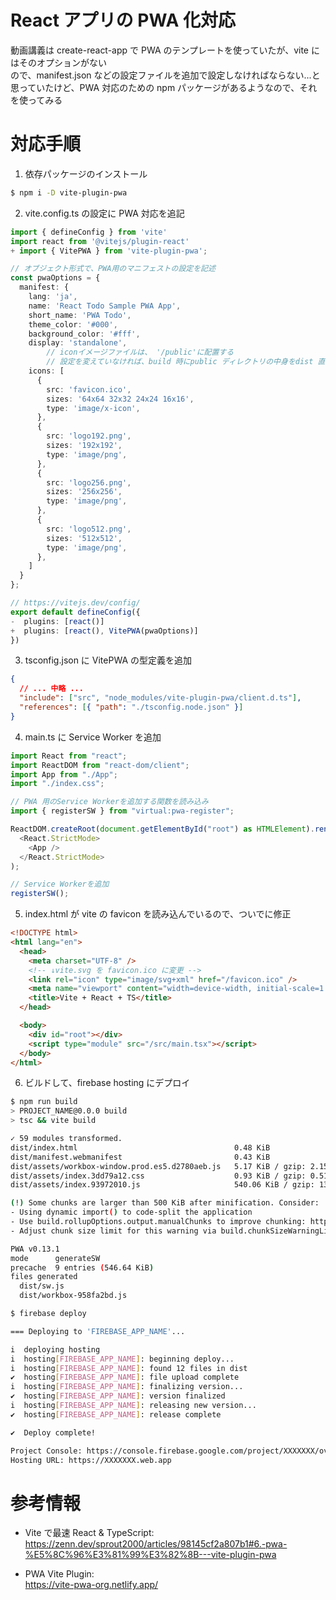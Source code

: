 # React アプリの PWA 化対応

動画講義は create-react-app で PWA のテンプレートを使っていたが、vite にはそのオプションがない  
ので、manifest.json などの設定ファイルを追加で設定しなければならない...と思っていたけど、PWA 対応のための npm パッケージがあるようなので、それを使ってみる

# 対応手順

1. 依存パッケージのインストール

```bash
$ npm i -D vite-plugin-pwa
```

2. vite.config.ts の設定に PWA 対応を追記

```ts
import { defineConfig } from 'vite'
import react from '@vitejs/plugin-react'
+ import { VitePWA } from 'vite-plugin-pwa';

// オブジェクト形式で、PWA用のマニフェストの設定を記述
const pwaOptions = {
  manifest: {
    lang: 'ja',
    name: 'React Todo Sample PWA App',
    short_name: 'PWA Todo',
    theme_color: '#000',
    background_color: '#fff',
    display: 'standalone',
		// iconイメージファイルは、 '/public'に配置する
		// 設定を変えていなければ、build 時にpublic ディレクトリの中身をdist 直下に置いてくれる
    icons: [
      {
        src: 'favicon.ico',
        sizes: '64x64 32x32 24x24 16x16',
        type: 'image/x-icon',
      },
      {
        src: 'logo192.png',
        sizes: '192x192',
        type: 'image/png',
      },
      {
        src: 'logo256.png',
        sizes: '256x256',
        type: 'image/png',
      },
      {
        src: 'logo512.png',
        sizes: '512x512',
        type: 'image/png',
      },
    ]
  }
};

// https://vitejs.dev/config/
export default defineConfig({
-  plugins: [react()]
+  plugins: [react(), VitePWA(pwaOptions)]
})
```

3. tsconfig.json に VitePWA の型定義を追加

```json
{
  // ... 中略 ...
  "include": ["src", "node_modules/vite-plugin-pwa/client.d.ts"],
  "references": [{ "path": "./tsconfig.node.json" }]
}
```

4. main.ts に Service Worker を追加

```ts
import React from "react";
import ReactDOM from "react-dom/client";
import App from "./App";
import "./index.css";

// PWA 用のService Workerを追加する関数を読み込み
import { registerSW } from "virtual:pwa-register";

ReactDOM.createRoot(document.getElementById("root") as HTMLElement).render(
  <React.StrictMode>
    <App />
  </React.StrictMode>
);

// Service Workerを追加
registerSW();
```

5. index.html が vite の favicon を読み込んでいるので、ついでに修正

```html
<!DOCTYPE html>
<html lang="en">
  <head>
    <meta charset="UTF-8" />
    <!-- ↓vite.svg を favicon.ico に変更 -->
    <link rel="icon" type="image/svg+xml" href="/favicon.ico" />
    <meta name="viewport" content="width=device-width, initial-scale=1.0" />
    <title>Vite + React + TS</title>
  </head>

  <body>
    <div id="root"></div>
    <script type="module" src="/src/main.tsx"></script>
  </body>
</html>
```

6. ビルドして、firebase hosting にデプロイ

```bash
$ npm run build
> PROJECT_NAME@0.0.0 build
> tsc && vite build

✓ 59 modules transformed.
dist/index.html                                   0.48 KiB
dist/manifest.webmanifest                         0.43 KiB
dist/assets/workbox-window.prod.es5.d2780aeb.js   5.17 KiB / gzip: 2.15 KiB
dist/assets/index.3dd79a12.css                    0.93 KiB / gzip: 0.51 KiB
dist/assets/index.93972010.js                     540.06 KiB / gzip: 138.21 KiB

(!) Some chunks are larger than 500 KiB after minification. Consider:
- Using dynamic import() to code-split the application
- Use build.rollupOptions.output.manualChunks to improve chunking: https://rollupjs.org/guide/en/#outputmanualchunks
- Adjust chunk size limit for this warning via build.chunkSizeWarningLimit.

PWA v0.13.1
mode      generateSW
precache  9 entries (546.64 KiB)
files generated
  dist/sw.js
  dist/workbox-958fa2bd.js

$ firebase deploy

=== Deploying to 'FIREBASE_APP_NAME'...

i  deploying hosting
i  hosting[FIREBASE_APP_NAME]: beginning deploy...
i  hosting[FIREBASE_APP_NAME]: found 12 files in dist
✔  hosting[FIREBASE_APP_NAME]: file upload complete
i  hosting[FIREBASE_APP_NAME]: finalizing version...
✔  hosting[FIREBASE_APP_NAME]: version finalized
i  hosting[FIREBASE_APP_NAME]: releasing new version...
✔  hosting[FIREBASE_APP_NAME]: release complete

✔  Deploy complete!

Project Console: https://console.firebase.google.com/project/XXXXXXX/overview
Hosting URL: https://XXXXXXX.web.app
```

# 参考情報

- Vite で最速 React & TypeScript:  
  https://zenn.dev/sprout2000/articles/98145cf2a807b1#6.-pwa-%E5%8C%96%E3%81%99%E3%82%8B---vite-plugin-pwa

- PWA Vite Plugin:  
  https://vite-pwa-org.netlify.app/
